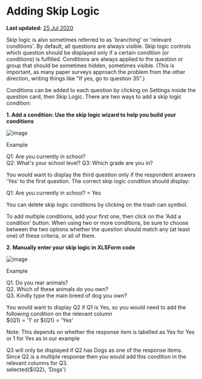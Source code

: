 # Adding Skip Logic
**Last updated:** <a href="https://github.com/kobotoolbox/docs/blob/dca44bd6726480d038500d88ab4b8d7d39107d79/source/skip_logic.md" class="reference">25 Jul 2020</a>

Skip logic is also sometimes referred to as 'branching' or 'relevant conditions'. By default, all questions are always visible. Skip logic controls which question should be displayed only if a certain condition (or conditions) is fulfilled. Conditions are always applied to the question or group that should be sometimes hidden, sometimes visible. (This is important, as many paper surveys approach the problem from the other direction, writing things like "If yes, go to question 35".)

Conditions can be added to each question by clicking on Settings inside the question card, then Skip Logic. There are two ways to add a skip logic condition:

**1. Add a condition: Use the skip logic wizard to help you build your conditions**

   ![image](/images/skip_logic/condition.gif)

   Example

   Q1: Are you currently in school?  
   Q2: What's your school level?
   Q3: Which grade are you in?
   

   You would want to display the third question only if the respondent answers 'Yes' to the first question. The correct skip logic condition should display: 

   Q1: Are you currently in school? = Yes

   You can delete skip logic conditions by clicking on the trash can symbol.

   To add multiple conditions, add your first one, then click on the 'Add a condition' button. When using two or more conditions, be sure to choose between the two options whether the question should match any (at least one) of these criteria, or all of them.

**2. Manually enter your skip logic in XLSForm code**

   ![image](/images/skip_logic/code.jpg)
   
   Example

   Q1. Do you rear animals?  
   Q2. Which of these animals do you own?  
   Q3. Kindly type the main breed of dog you own?   

   You would want to display Q2 if Q1 is Yes, so you would need to add the following condition on the relevant column  
              ${Q1} = '1' or ${Q1} = 'Yes'

   Note: This depends on whether the response item is labelled as Yes for Yes or 1 for Yes as in our example

   Q3 will only be displayed if Q2 has Dogs as one of the response items. Since Q2 is a multiple response then you would add this condition in the relevant columns for Q3.  
            selected(${Q2}, 'Dogs')


